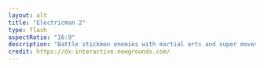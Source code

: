 ```yaml
---
layout: alt
title: "Electricman 2"
type: flash
aspectRatio: "16:9"
description: "Battle stickman enemies with martial arts and super moves."
credit: https://dx-interactive.newgrounds.com/
---
```

